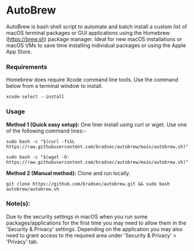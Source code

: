 # AutoBrew

AutoBrew is bash shell script to automate and batch install a custom list of macOS terminal packages or GUI applications using the Homebrew (https://brew.sh) package manager. Ideal for new macOS installations or macOS VMs to save time installing individual packages or using the Apple App Store.

### Requirements

Homebrew does require Xcode command line tools. Use the command below from a terminal window to install.

`xcode-select --install`

### Usage 

**Method 1 (Quick easy setup):** One liner install using curl or wget. Use one of the following command lines:-  

`sudo bash -c "$(curl -fsSL https://raw.githubusercontent.com/bradsec/autobrew/main/autobrew.sh)"`
  
`sudo bash -c "$(wget -O- https://raw.githubusercontent.com/bradsec/autobrew/main/autobrew.sh)"`
  
**Method 2 (Manual method):** Clone and run locally.

`git clone https://github.com/bradsec/autobrew.git && sudo bash autobrew/autobrew.sh`

### Note(s):

Due to the security settings in macOS when you run some packages/applications for the first time you may need to allow them in the 'Security & Privacy' settings. Depending on the application you may also need to grant access to the required area under 'Security & Privacy' > 'Privacy' tab.

